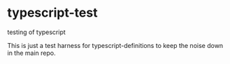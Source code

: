 # typescript-test
testing of typescript

This is just a test harness for typescript-definitions to keep the noise down
in the main repo.
